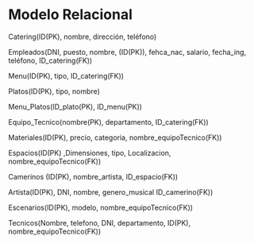 # Modelo Relacional


Catering(ID(PK), nombre, dirección, teléfono)

Empleados(DNI, puesto, nombre, (ID(PK)), fehca_nac, salario, fecha_ing, teléfono, ID_catering(FK))

Menu(ID(PK), tipo, ID_catering(FK))

Platos(ID(PK), tipo, nombre)

Menu_Platos(ID_plato(PK), ID_menu(PK))

Equipo_Tecnico(nombre(PK), departamento, ID_catering(FK))

Materiales(ID(PK), precio, categoria, nombre_equipoTecnico(FK))

Espacios(ID(PK) ,Dimensiones, tipo, Localizacion, nombre_equipoTecnico(FK))

Camerinos (ID(PK), nombre_artista, ID_espacio(FK))

Artista(ID(PK), DNI, nombre, genero_musical ID_camerino(FK))

Escenarios(ID(PK), modelo, nombre_equipoTecnico(FK))

Tecnicos(Nombre, telefono, DNI, departamento, ID(PK), nombre_equipoTecnico(FK))

